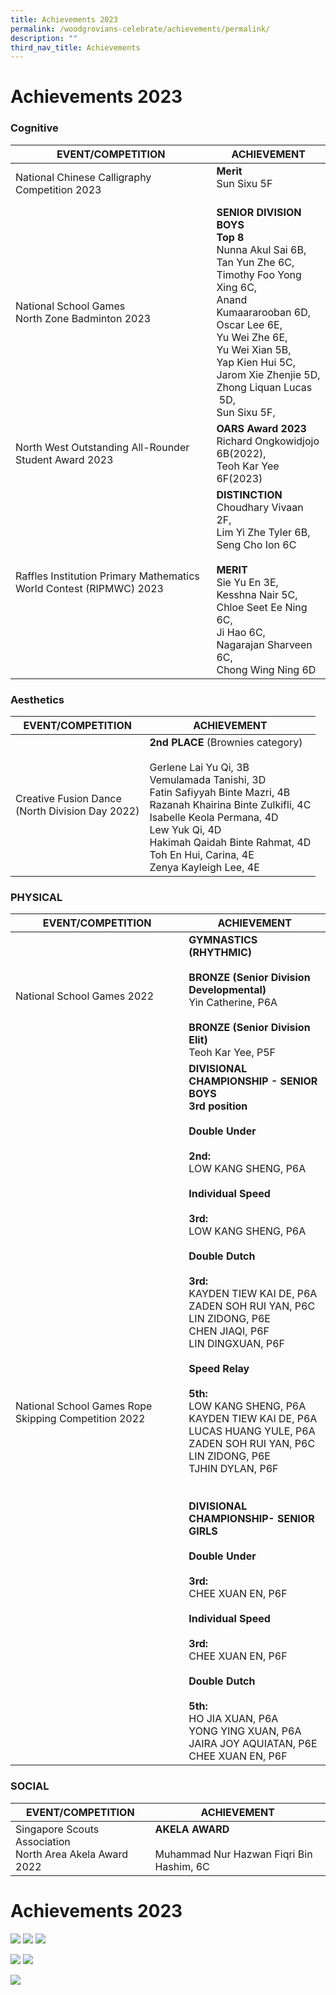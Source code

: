 ```yaml
---
title: Achievements 2023
permalink: /woodgrovians-celebrate/achievements/permalink/
description: ""
third_nav_title: Achievements
---
```

# **Achievements 2023**

### Cognitive

| EVENT/COMPETITION 	| ACHIEVEMENT 	|
|---	|---	|
| National Chinese Calligraphy Competition 2023 	| **Merit**<br>Sun Sixu  5F<br>  <br>  	|
|National School Games <br>North Zone Badminton 2023 |**SENIOR DIVISION BOYS**<br>**Top 8** <br>Nunna Akul Sai  6B,<br>Tan Yun Zhe  6C,<br>Timothy Foo Yong Xing  6C,<br>Anand Kumaararooban 6D,<br>Oscar Lee 6E,<br>Yu Wei Zhe  6E,<br> Yu Wei Xian&nbsp;5B,<br>Yap Kien Hui 5C,<br>Jarom Xie Zhenjie  5D,<br>Zhong Liquan Lucas &nbsp;5D,<br>Sun Sixu  5F,<br> 	|
| North West Outstanding All-Rounder Student Award 2023<br>  	| **OARS Award 2023**<br>Richard Ongkowidjojo  6B(2022),<br>  Teoh Kar Yee   6F(2023)	|
| Raffles Institution Primary Mathematics World Contest (RIPMWC) 2023  	| **DISTINCTION**<br>Choudhary Vivaan  2F,<br>Lim Yi Zhe Tyler  6B,<br>Seng Cho Ion  6C<br> <br>**MERIT**<br>Sie Yu En  3E,<br>Kesshna Nair  5C,<br>Chloe Seet Ee Ning  6C, <br>Ji Hao  6C,<br>Nagarajan Sharveen  6C,<br>Chong Wing Ning  6D	|




### Aesthetics

| EVENT/COMPETITION 	| ACHIEVEMENT 	|
|---	|---	|
| Creative Fusion Dance<br>(North Division Day 2022) 	| **2nd PLACE** (Brownies category)<br><br>Gerlene Lai Yu Qi, 3B<br>Vemulamada Tanishi, 3D<br>Fatin Safiyyah Binte Mazri, 4B<br>Razanah Khairina Binte Zulkifli, 4C<br>Isabelle Keola Permana, 4D<br>Lew Yuk Qi, 4D<br>Hakimah Qaidah Binte Rahmat, 4D<br>Toh En Hui, Carina, 4E<br>Zenya Kayleigh Lee, 4E 	|




### PHYSICAL

| EVENT/COMPETITION 	| ACHIEVEMENT 	|
|---	|---	|
| National School Games 2022 	| **GYMNASTICS (RHYTHMIC)**<br> <br>**BRONZE (Senior Division Developmental)**<br>Yin Catherine, P6A<br> <br>**BRONZE (Senior Division Elit)**<br>Teoh Kar Yee, P5F 	|
| National School Games Rope Skipping Competition 2022 	| **DIVISIONAL CHAMPIONSHIP - SENIOR BOYS**<br>**3rd position**<br><br>**Double Under**<br><br>**2nd:**<br>LOW KANG SHENG, P6A<br><br>**Individual Speed**<br><br>**3rd:**<br>LOW KANG SHENG, P6A<br><br>**Double Dutch**<br><br>**3rd:**<br>KAYDEN TIEW KAI DE, P6A<br>ZADEN SOH RUI YAN, P6C<br>LIN ZIDONG, P6E<br>CHEN JIAQI, P6F<br>LIN DINGXUAN, P6F<br><br>**Speed Relay**<br><br>**5th:**<br>LOW KANG SHENG, P6A<br>KAYDEN TIEW KAI DE, P6A<br>LUCAS HUANG YULE, P6A<br>ZADEN SOH RUI YAN, P6C<br>LIN ZIDONG, P6E<br>TJHIN DYLAN, P6F<br><br><br>**DIVISIONAL CHAMPIONSHIP- SENIOR GIRLS**<br><br>**Double Under**<br><br>**3rd:**<br>CHEE XUAN EN, P6F<br><br>**Individual Speed**<br><br>**3rd:**<br>CHEE XUAN EN, P6F<br><br>**Double Dutch**<br><br>**5th:**<br>HO JIA XUAN, P6A<br>YONG YING XUAN, P6A<br>JAIRA JOY AQUIATAN, P6E<br>CHEE XUAN EN, P6F


### SOCIAL

| EVENT/COMPETITION 	| ACHIEVEMENT 	|
|---	|---	|
| Singapore Scouts Association<br>North Area Akela Award 2022 	| **AKELA AWARD**<br><br>Muhammad Nur Hazwan Fiqri Bin Hashim, 6C 	|


# **Achievements 2023**
![](/images/Achievements%202023/cognitive%201.JPG)
![](/images/Achievements%202023/cognitive%202.JPG)
![](/images/Achievements%202023/cognitive%203.JPG)


![](/images/Achievements%202023/physical%205.JPG)
![](/images/Achievements%202023/physical%206.JPG)

![](/images/Achievements%202023/social%207.JPG)